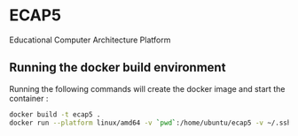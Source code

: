 # ECAP5
Educational Computer Architecture Platform

## Running the docker build environment
Running the following commands will create the docker image and start the container :
```bash
docker build -t ecap5 .
docker run --platform linux/amd64 -v `pwd`:/home/ubuntu/ecap5 -v ~/.ssh:/home/ubuntu/.ssh --name ecap5 -it ecap5 env TERM=xterm-256color
```
